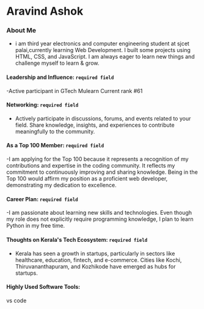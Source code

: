 # Aravind Ashok

### About Me

- i am third year electronics and computer engineering student at sjcet palai,currently learning Web Development. I built some projects using HTML, CSS, and JavaScript. I am always eager to learn new things and challenge myself to learn & grow.



#### Leadership and Influence: `required field`

-Active participant in GTech Mulearn Current rank #61

#### Networking: `required field`

- Actively participate in discussions, forums, and events related to your field. Share knowledge, insights, and experiences to contribute meaningfully to the community.

#### As a Top 100 Member: `required field`

-I am applying for the Top 100 because it represents a recognition of my contributions and expertise in the coding community. It reflects my commitment to continuously improving and sharing knowledge. Being in the Top 100 would affirm my position as a proficient web developer, demonstrating my dedication to excellence.

#### Career Plan: `required field`

-I am passionate about learning new skills and technologies. Even though my role does not explicitly require programming knowledge, I plan to learn Python in my free time.

#### Thoughts on Kerala's Tech Ecosystem: `required field`

- Kerala has seen a growth in startups, particularly in sectors like healthcare, education, fintech, and e-commerce. Cities like Kochi, Thiruvananthapuram, and Kozhikode have emerged as hubs for startups.


#### Highly Used Software Tools:

vs code

